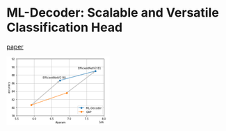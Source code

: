 # ML-Decoder: Scalable and Versatile Classification Head

[paper](https://arxiv.org/abs/2111.12933)

<img src="https://github.com/bdghuy/ML-Decoder/blob/main/img.PNG" width="237" height="158">
